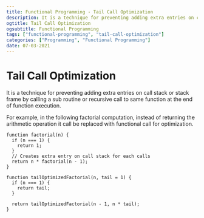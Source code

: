 ```yaml
---
title: Functional Programming - Tail Call Optimization
description: It is a technique for preventing adding extra entries on call stack or stack frame by calling a sub routine or recursive call to same function at the end of function execution.
ogtitle: Tail Call Optimization
ogsubtitle: Functional Programming
tags: ["functional-programming", "tail-call-optimization"]
categories: ["Programming", "Functional Programming"]
date: 07-03-2021
---
```


# Tail Call Optimization

It is a technique for preventing adding extra entries on call stack or stack frame by calling a sub routine or recursive call to same function at the end of function execution.

For example, in the following factorial computation, instead of returning the arithmetic operation it call be replaced with functional call for optimization.

```
function factorial(n) {
  if (n === 1) {
    return 1;
  }
  // Creates extra entry on call stack for each calls
  return n * factorial(n - 1);
}
```

```
function tailOptimizedFactorial(n, tail = 1) {
  if (n === 1) {
    return tail;
  }

  return tailOptimizedFactorial(n - 1, n * tail);
}
```

